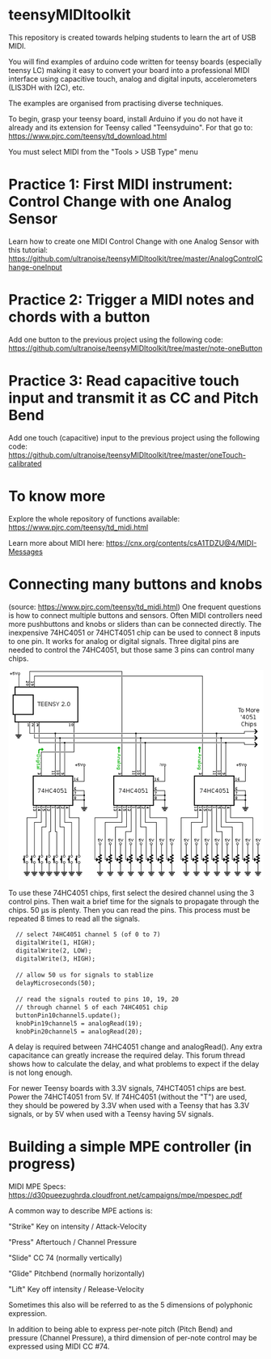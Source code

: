 # teensyMIDItoolkit

This repository is created towards helping students to learn the art of USB MIDI.  

You will find examples of arduino code written for teensy boards (especially teensy LC) making it easy to convert your board into a professional MIDI interface using capacitive touch, analog and digital inputs, accelerometers (LIS3DH with I2C), etc.

The examples are organised from practising diverse techniques.

To begin, grasp your teensy board, install Arduino if you do not have it already and its extension for Teensy called "Teensyduino". For that go to: https://www.pjrc.com/teensy/td_download.html

You must select MIDI from the "Tools > USB Type" menu

# Practice 1: First MIDI instrument: Control Change with one Analog Sensor
Learn how to create one MIDI Control Change with one Analog Sensor with this tutorial: https://github.com/ultranoise/teensyMIDItoolkit/tree/master/AnalogControlChange-oneInput

# Practice 2: Trigger a MIDI notes and chords with a button
Add one button to the previous project using the following code: https://github.com/ultranoise/teensyMIDItoolkit/tree/master/note-oneButton

# Practice 3: Read capacitive touch input and transmit it as CC and Pitch Bend
Add one touch (capacitive) input to the previous project using the following code: https://github.com/ultranoise/teensyMIDItoolkit/tree/master/oneTouch-calibrated

# To know more
Explore the whole repository of functions available: https://www.pjrc.com/teensy/td_midi.html

Learn more about MIDI here: https://cnx.org/contents/csA1TDZU@4/MIDI-Messages

# Connecting many buttons and knobs 
(source: https://www.pjrc.com/teensy/td_midi.html)
One frequent questions is how to connect multiple buttons and sensors. Often MIDI controllers need more pushbuttons and knobs or sliders than can be connected directly. The inexpensive 74HC4051 or 74HCT4051 chip can be used to connect 8 inputs to one pin. It works for analog or digital signals. Three digital pins are needed to control the 74HC4051, but those same 3 pins can control many chips.  

![alt text](ioexpand.png)

 To use these 74HC4051 chips, first select the desired channel using the 3 control pins. Then wait a brief time for the signals to propagate through the chips. 50 µs is plenty. Then you can read the pins. This process must be repeated 8 times to read all the signals.

```
  // select 74HC4051 channel 5 (of 0 to 7)
  digitalWrite(1, HIGH);
  digitalWrite(2, LOW);
  digitalWrite(3, HIGH);
  
  // allow 50 us for signals to stablize
  delayMicroseconds(50);
  
  // read the signals routed to pins 10, 19, 20
  // through channel 5 of each 74HC4051 chip
  buttonPin10channel5.update();
  knobPin19channel5 = analogRead(19);
  knobPin20channel5 = analogRead(20);
```

A delay is required between 74HC4051 change and analogRead(). Any extra capacitance can greatly increase the required delay. This forum thread shows how to calculate the delay, and what problems to expect if the delay is not long enough.

For newer Teensy boards with 3.3V signals, 74HCT4051 chips are best. Power the 74HCT4051 from 5V. If 74HC4051 (without the "T") are used, they should be powered by 3.3V when used with a Teensy that has 3.3V signals, or by 5V when used with a Teensy having 5V signals.

# Building a simple MPE controller (in progress)

MIDI MPE Specs: https://d30pueezughrda.cloudfront.net/campaigns/mpe/mpespec.pdf

A common way to describe MPE actions is:

"Strike" Key on intensity / Attack-Velocity

"Press" Aftertouch / Channel Pressure

"Slide" CC 74 (normally vertically)

"Glide" Pitchbend (normally horizontally)

"Lift" Key off intensity / Release-Velocity

Sometimes this also will be referred to as the 5 dimensions of polyphonic expression.

In addition to being able to express per-note pitch (Pitch Bend) and pressure (Channel Pressure), a third dimension of per-note control may be expressed using MIDI CC #74.
